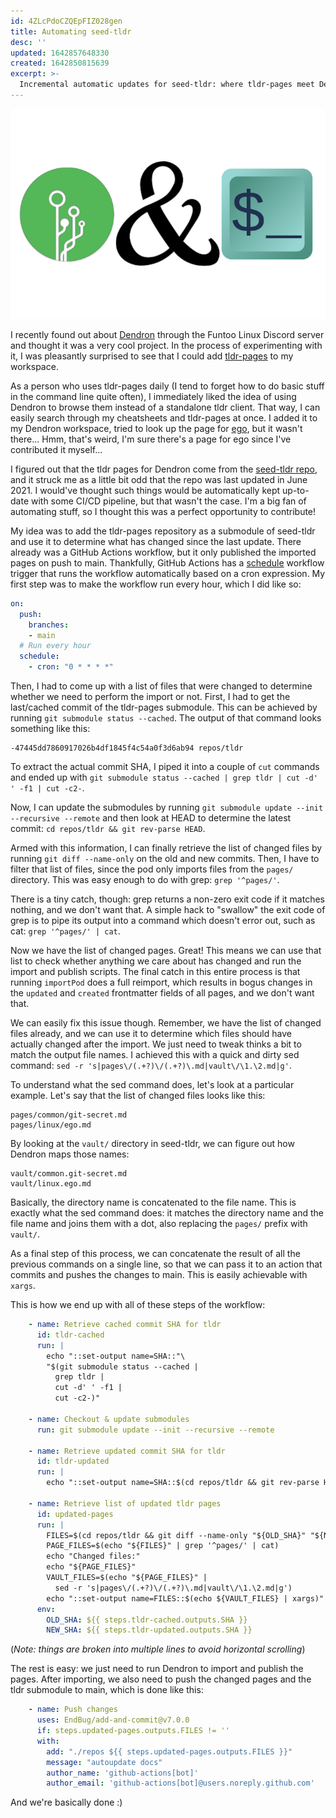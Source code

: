 ```yaml
---
id: 4ZLcPdoCZQEpFIZ028gen
title: Automating seed-tldr
desc: ''
updated: 1642857648330
created: 1642850815639
excerpt: >-
  Incremental automatic updates for seed-tldr: where tldr-pages meet Dendron.
---
```


![seed-tldr](/assets/images/seed-tldr.png)

I recently found out about [Dendron](https://www.dendron.so) through the Funtoo
Linux Discord server and thought it was a very cool project. In the process of
experimenting with it, I was pleasantly surprised to see that I could add
[tldr-pages](https://github.com/tldr-pages/tldr) to my workspace. 

As a person who uses tldr-pages daily (I tend to forget how to do basic stuff in
the command line quite often), I immediately liked the idea of using Dendron to
browse them instead of a standalone tldr client. That way, I can easily search
through my cheatsheets and tldr-pages at once. I added it to my Dendron
workspace, tried to look up the page for
[ego](https://www.funtoo.org/Package:Ego), but it wasn't there... Hmm, that's
weird, I'm sure there's a page for ego since I've contributed it myself...

I figured out that the tldr pages for Dendron come from the [seed-tldr
repo](https://github.com/kevinslin/seed-tldr), and it struck me as a little bit
odd that the repo was last updated in June 2021. I would've thought such things
would be automatically kept up-to-date with some CI/CD pipeline, but that wasn't
the case. I'm a big fan of automating stuff, so I thought this was a perfect
opportunity to contribute!

My idea was to add the tldr-pages repository as a submodule of seed-tldr and use
it to determine what has changed since the last update. There already was a
GitHub Actions workflow, but it only published the imported pages on push to
main. Thankfully, GitHub Actions has a
[schedule](https://docs.github.com/en/actions/using-workflows/events-that-trigger-workflows#schedule)
workflow trigger that runs the workflow automatically based on a cron
expression. My first step was to make the workflow run every hour, which I did
like so:
```yml
on:
  push:
    branches:
    - main
  # Run every hour
  schedule:
    - cron: "0 * * * *"
```

Then, I had to come up with a list of files that were changed to determine
whether we need to perform the import or not. First, I had to get the
last/cached commit of the tldr-pages submodule. This can be achieved by running
`git submodule status --cached`. The output of that command looks something like
this:
```
-47445dd7860917026b4df1845f4c54a0f3d6ab94 repos/tldr
```
To extract the actual commit SHA, I piped it into a couple of `cut` commands and
ended up with `git submodule status --cached | grep tldr | cut -d' ' -f1 | cut
-c2-`.

Now, I can update the submodules by running `git submodule update --init
--recursive --remote` and then look at HEAD to determine the latest commit: `cd
repos/tldr && git rev-parse HEAD`.

Armed with this information, I can finally retrieve the list of changed files by
running `git diff --name-only` on the old and new commits. Then, I have to
filter that list of files, since the pod only imports files from the `pages/`
directory. This was easy enough to do with grep: `grep '^pages/'`.

There is a tiny catch, though: grep returns a non-zero exit code if it matches
nothing, and we don't want that. A simple hack to "swallow" the exit code of
grep is to pipe its output into a command which doesn't error out, such as cat:
`grep '^pages/' | cat`.

Now we have the list of changed pages. Great! This means we can use that list to
check whether anything we care about has changed and run the import and publish
scripts. The final catch in this entire process is that running `importPod` does
a full reimport, which results in bogus changes in the `updated` and `created`
frontmatter fields of all pages, and we don't want that.

We can easily fix this issue though. Remember, we have the list of changed files
already, and we can use it to determine which files should have actually changed
after the import. We just need to tweak thinks a bit to match the output file
names. I achieved this with a quick and dirty sed command: `sed -r
's|pages\/(.+?)\/(.+?)\.md|vault\/\1.\2.md|g'`.

To understand what the sed command does, let's look at a particular example. Let's say that the list of changed files looks like this:
```
pages/common/git-secret.md
pages/linux/ego.md
```

By looking at the `vault/` directory in seed-tldr, we can figure out how Dendron maps those names:

```
vault/common.git-secret.md
vault/linux.ego.md
```

Basically, the directory name is concatenated to the file name. This is exactly
what the sed command does: it matches the directory name and the file name and
joins them with a dot, also replacing the `pages/` prefix with `vault/`.

As a final step of this process, we can concatenate the result of all the
previous commands on a single line, so that we can pass it to an action that
commits and pushes the changes to main. This is easily achievable with `xargs`. 

This is how we end up with all of these steps of the workflow:
```yml
    - name: Retrieve cached commit SHA for tldr
      id: tldr-cached
      run: |
        echo "::set-output name=SHA::"\
        "$(git submodule status --cached |
          grep tldr |
          cut -d' ' -f1 |
          cut -c2-)"

    - name: Checkout & update submodules
      run: git submodule update --init --recursive --remote

    - name: Retrieve updated commit SHA for tldr
      id: tldr-updated
      run: |
        echo "::set-output name=SHA::$(cd repos/tldr && git rev-parse HEAD)"

    - name: Retrieve list of updated tldr pages
      id: updated-pages
      run: |
        FILES=$(cd repos/tldr && git diff --name-only "${OLD_SHA}" "${NEW_SHA}")
        PAGE_FILES=$(echo "${FILES}" | grep '^pages/' | cat)
        echo "Changed files:"
        echo "${PAGE_FILES}"
        VAULT_FILES=$(echo "${PAGE_FILES}" |
          sed -r 's|pages\/(.+?)\/(.+?)\.md|vault\/\1.\2.md|g')
        echo "::set-output name=FILES::$(echo ${VAULT_FILES} | xargs)"
      env:
        OLD_SHA: ${{ steps.tldr-cached.outputs.SHA }}
        NEW_SHA: ${{ steps.tldr-updated.outputs.SHA }}
```
(_Note: things are broken into multiple lines to avoid horizontal scrolling_)

The rest is easy: we just need to run Dendron to import and publish the pages.
After importing, we also need to push the changed pages and the tldr submodule
to main, which is done like this:
```yml
    - name: Push changes
      uses: EndBug/add-and-commit@v7.0.0
      if: steps.updated-pages.outputs.FILES != ''
      with:
        add: "./repos ${{ steps.updated-pages.outputs.FILES }}"
        message: "autoupdate docs"
        author_name: 'github-actions[bot]'
        author_email: 'github-actions[bot]@users.noreply.github.com'
```

And we're basically done :)